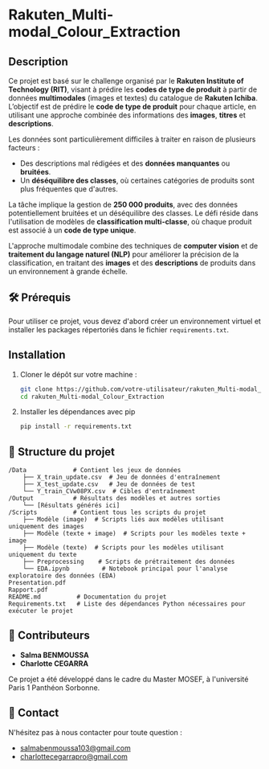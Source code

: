 # Rakuten_Multi-modal_Colour_Extraction

## Description

Ce projet est basé sur le challenge organisé par le **Rakuten Institute of Technology (RIT)**, visant à prédire les **codes de type de produit** à partir de données **multimodales** (images et textes) du catalogue de **Rakuten Ichiba**. L’objectif est de prédire le **code de type de produit** pour chaque article, en utilisant une approche combinée des informations des **images**, **titres** et **descriptions**.

Les données sont particulièrement difficiles à traiter en raison de plusieurs facteurs :

- Des descriptions mal rédigées et des **données manquantes** ou **bruitées**.
- Un **déséquilibre des classes**, où certaines catégories de produits sont plus fréquentes que d'autres.

La tâche implique la gestion de **250 000 produits**, avec des données potentiellement bruitées et un déséquilibre des classes. Le défi réside dans l'utilisation de modèles de **classification multi-classe**, où chaque produit est associé à un **code de type unique**.

L'approche multimodale combine des techniques de **computer vision** et de **traitement du langage naturel (NLP)** pour améliorer la précision de la classification, en traitant des **images** et des **descriptions** de produits dans un environnement à grande échelle.


## 🛠 Prérequis

Pour utiliser ce projet, vous devez d'abord créer un environnement virtuel et installer les packages répertoriés dans le fichier `requirements.txt`.

## Installation

1. Cloner le dépôt sur votre machine :
   ```bash
   git clone https://github.com/votre-utilisateur/rakuten_Multi-modal_Colour_Extraction.git
   cd rakuten_Multi-modal_Colour_Extraction

2. Installer les dépendances avec pip
   ```bash
   pip install -r requirements.txt

## 📁 Structure du projet
``` 
/Data             # Contient les jeux de données
    ├── X_train_update.csv  # Jeu de données d'entraînement
    ├── X_test_update.csv   # Jeu de données de test
    └── Y_train_CVw08PX.csv  # Cibles d'entraînement
/Output           # Résultats des modèles et autres sorties
    └── [Résultats générés ici]
/Scripts          # Contient tous les scripts du projet
    ├── Modèle (image)  # Scripts liés aux modèles utilisant uniquement des images
    ├── Modèle (texte + image)  # Scripts pour les modèles texte + image
    ├── Modèle (texte)  # Scripts pour les modèles utilisant uniquement du texte
    ├── Preprocessing    # Scripts de prétraitement des données
    └── EDA.ipynb         # Notebook principal pour l'analyse exploratoire des données (EDA)
Presentation.pdf
Rapport.pdf
README.md          # Documentation du projet
Requirements.txt   # Liste des dépendances Python nécessaires pour exécuter le projet
```
## 👥 Contributeurs

- **Salma BENMOUSSA**
- **Charlotte CEGARRA**

Ce projet a été développé dans le cadre du Master MOSEF, à l'université Paris 1 Panthéon Sorbonne.

## 📩 Contact

N'hésitez pas à nous contacter pour toute question :

- salmabenmoussa103@gmail.com 
- charlottecegarrapro@gmail.com
